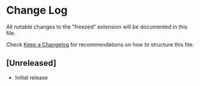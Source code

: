 # Change Log

All notable changes to the "freezed" extension will be documented in this file.

Check [Keep a Changelog](http://keepachangelog.com/) for recommendations on how to structure this file.

## [Unreleased]

- Initial release